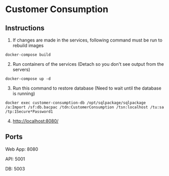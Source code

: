 # Customer Consumption

## Instructions

1. If changes are made in the services, following command must be run to rebuild images

`docker-compose build`

2. Run containers of the services (Detach so you don't see output from the servers)

`docker-compose up -d`

3. Run this command to restore database (Need to wait until the database is running)

`docker exec customer-consumption-db /opt/sqlpackage/sqlpackage /a:Import /sf:db.bacpac /tdn:CustomerConsumption /tsn:localhost /tu:sa /tp:1Secure*Password1`

4. [http://localhost:8080/](http://localhost:8080/)

## Ports

Web App: 8080

API: 5001

DB: 5003
